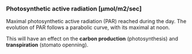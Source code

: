 

### Photosynthetic active radiation [µmol/m2/sec]

Maximal photosynthetic active radiation (PAR) reached during the day. The evolution of PAR follows a parabolic curve, with its maximal at noon. 

This will have an effect on the **carbon production** (photosynthesis) and **transpiration** (stomato openning).
